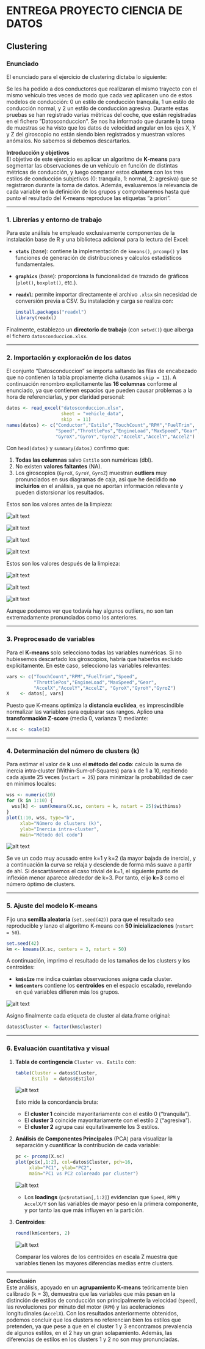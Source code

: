# ENTREGA PROYECTO CIENCIA DE DATOS

## Clustering

### Enunciado
El enunciado para el ejercicio de clustering dictaba lo siguiente:

Se les ha pedido a dos conductores que realizaran el mismo trayecto con el mismo vehı́culo tres veces de modo que cada vez aplicasen uno de estos modelos de conducción: 0 un estilo de conducción tranquila, 1 un estilo de conducción normal, y 2 un estilo de conducción agresiva. Durante estas pruebas se han registrado varias métricas del coche, que están registradas en el fichero ”Datosconduccion”. Se nos ha informado que durante la toma de muestras se ha visto que los datos de velocidad angular en los ejes X, Y y Z del giroscopio no están siendo bien registrados y muestran valores anómalos. No sabemos si debemos descartarlos.



**Introducción y objetivos**  
El objetivo de este ejercicio es aplicar un algoritmo de **K‐means** para segmentar las observaciones de un vehículo en función de distintas métricas de conducción, y luego comparar estos **clusters** con los tres estilos de conducción subjetivos (0: tranquila, 1: normal, 2: agresiva) que se registraron durante la toma de datos. Además, evaluaremos la relevancia de cada variable en la definición de los grupos y comprobaremos hasta qué punto el resultado del K‐means reproduce las etiquetas “a priori”.

---

### 1. Librerías y entorno de trabajo  
Para este análisis he empleado exclusivamente componentes de la instalación base de R y una biblioteca adicional para la lectura del Excel:

- **`stats`** (base): contiene la implementación de `kmeans()`, `prcomp()` y las funciones de generación de distribuciones y cálculos estadísticos fundamentales.  
- **`graphics`** (base): proporciona la funcionalidad de trazado de gráficos (`plot()`, `boxplot()`, etc.).  
- **`readxl`**: permite importar directamente el archivo `.xlsx` sin necesidad de conversión previa a CSV. Su instalación y carga se realiza con:

  ```r
  install.packages("readxl")
  library(readxl)
  ```

Finalmente, establezco un **directorio de trabajo** (con `setwd()`) que alberga el fichero `datosconduccion.xlsx`.

---

### 2. Importación y exploración de los datos  
El conjunto “Datosconduccion” se importa saltando las filas de encabezado que no contienen la tabla propiamente dicha (usamos `skip = 11`). A continuación renombro explícitamente las **16 columnas** conforme al enunciado, ya que contienen espacios que pueden causar problemas a la hora de referenciarlas, y por claridad personal:

```r
datos <- read_excel("datosconduccion.xlsx",
                    sheet = "vehicle_data",
                    skip  = 11)
names(datos) <- c("Conductor","Estilo","TouchCount","RPM","FuelTrim",
                  "Speed","ThrottlePos","EngineLoad","MaxSpeed","Gear",
                  "GyroX","GyroY","GyroZ","AccelX","AccelY","AccelZ")
```

Con `head(datos)` y `summary(datos)` confirmo que:
1. **Todas las columnas** salvo `Estilo` son numéricas (dbl).  
2. No existen **valores faltantes** (NA).  
3. Los giroscopios (`GyroX`, `GyroY`, `GyroZ`) muestran **outliers** muy pronunciados en sus diagramas de caja, asi que he decidido **no incluirlos** en el análisis, ya que no aportan información relevante y pueden distorsionar los resultados.

Estos son los valores antes de la limpieza:

![alt text](image.png)

![alt text](image-1.png)

![alt text](image-2.png)

![alt text](image-3.png)

Estos son los valores después de la limpieza:

![alt text](image-4.png)

![alt text](image-5.png)

![alt text](image-6.png)

Aunque podemos ver que todavía hay algunos outliers, no son tan extremadamente pronunciados como los anteriores.


---

### 3. Preprocesado de variables  
Para el **K‐means** solo selecciono todas las variables numéricas. Si no hubiesemos descartado los giroscopios, habría que haberlos excluido explícitamente. En este caso, selecciono las variables relevantes:

```r
vars <- c("TouchCount","RPM","FuelTrim","Speed",
          "ThrottlePos","EngineLoad","MaxSpeed","Gear",
          "AccelX","AccelY","AccelZ", "GyroX","GyroY","GyroZ")
X    <- datos[, vars]
```

Puesto que K‐means optimiza la **distancia euclídea**, es imprescindible normalizar las variables para equiparar sus rangos. Aplico una **transformación Z‐score** (media 0, varianza 1) mediante:

```r
X.sc <- scale(X)
```

---

### 4. Determinación del número de clusters (k)  
Para estimar el valor de **k** uso el **método del codo**: calculo la suma de inercia intra‐cluster (Within‐Sum‐of‐Squares) para `k` de 1 a 10, repitiendo cada ajuste 25 veces (`nstart = 25`) para minimizar la probabilidad de caer en mínimos locales:

```r
wss <- numeric(10)
for (k in 1:10) {
  wss[k] <- sum(kmeans(X.sc, centers = k, nstart = 25)$withinss)
}
plot(1:10, wss, type="b",
     xlab="Número de clusters (k)",
     ylab="Inercia intra‐cluster",
     main="Método del codo")
```

![alt text](image-7.png)

Se ve un codo muy acusado entre k=1 y k=2 (la mayor bajada de inercia), y a continuación la curva se relaja y desciende de forma más suave a partir de ahí. Si descartásemos el caso trivial de k=1, el siguiente punto de inflexión menor aparece alrededor de k=3. Por tanto, elijo **k=3** como el número óptimo de clusters.

---

### 5. Ajuste del modelo K‐means  
Fijo una **semilla aleatoria** (`set.seed(42)`) para que el resultado sea reproducible y lanzo el algoritmo K‐means con **50 inicializaciones** (`nstart = 50`).

```r
set.seed(42)
km <- kmeans(X.sc, centers = 3, nstart = 50)
```
A continuación, imprimo el resultado de los tamaños de los clusters y los centroides:

- **`km$size`** me indica cuántas observaciones asigna cada cluster.  
- **`km$centers`** contiene los **centroides** en el espacio escalado, revelando en qué variables difieren más los grupos.

![alt text](image-8.png)

Asigno finalmente cada etiqueta de cluster al data.frame original:

```r
datos$Cluster <- factor(km$cluster)
```

---

### 6. Evaluación cuantitativa y visual  
1. **Tabla de contingencia** `Cluster vs. Estilo` con:

   ```r
   table(Cluster = datos$Cluster,
         Estilo  = datos$Estilo)
   ```

   ![alt text](image-9.png)
   
   Esto mide la concordancia bruta:  
   - El **cluster 1** coincide mayoritariamente con el estilo 0 (“tranquila”).
   - El **cluster 3** coincide mayoritariamente con el estilo 2 (“agresiva”).  
   - El **cluster 2** agrupa casi equitativamente los 3 estilos.
   
2. **Análisis de Componentes Principales** (PCA) para visualizar la separación y cuantificar la contribución de cada variable:

   ```r
   pc <- prcomp(X.sc)
   plot(pc$x[,1:2], col=datos$Cluster, pch=16,
        xlab="PC1", ylab="PC2",
        main="PC1 vs PC2 coloreado por cluster")
   ```

   ![alt text](image-10.png)
   
   - Los **loadings** (`pc$rotation[,1:2]`) evidencian que `Speed`, `RPM` y `AccelX/Y` son las variables de mayor peso en la primera componente, y por tanto las que más influyen en la partición.

3. **Centroides**:

   ```r
   round(km$centers, 2)
   ```

   ![alt text](image-11.png)
   
   Comparar los valores de los centroides en escala Z muestra que variables tienen las mayores diferencias medias entre clusters.

---

**Conclusión**  
Este análisis, apoyado en un **agrupamiento K‐means** teóricamente bien calibrado (k = 3), demuestra que las variables que más pesan en la distinción de estilos de conducción son principalmente la velocidad (`Speed`), las revoluciones por minuto del motor (`RPM`) y las aceleraciones longitudinales (`AccelX`). Con los resultados anteriormente obtenidos, podemos concluir que los clusters no referencian bien los estilos que pretenden, ya que pese a que en el cluster 1 y 3 encontramos prevalencia de algunos estilos, en el 2 hay un gran solapamiento. Además, las diferencias de estilos en los clusters 1 y 2 no son muy pronunciadas.